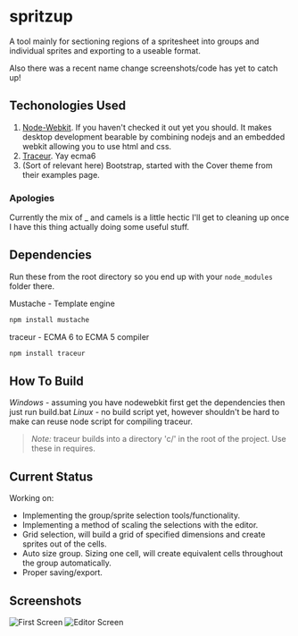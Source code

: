 spritzup
========

A tool mainly for sectioning regions of a spritesheet into groups and individual sprites and exporting to a useable format.

Also there was a recent name change screenshots/code has yet to catch up!

Techonologies Used
------------------
1. [Node-Webkit](https://github.com/rogerwang/node-webkit). If you haven't checked it out yet you should. It makes desktop development bearable by combining nodejs and an embedded webkit allowing you to use html and css.
2. [Traceur](https://github.com/google/traceur-compiler). Yay ecma6
3. (Sort of relevant here) Bootstrap, started with the Cover theme from their examples page.

### Apologies
Currently the mix of _ and camels is a little hectic I'll get to cleaning up once I have this thing actually doing some useful stuff.

Dependencies
------------
Run these from the root directory so you end up with your `node_modules` folder there.

Mustache - Template engine
```bash
npm install mustache
```

traceur - ECMA 6 to ECMA 5 compiler
```bash
npm install traceur
```

How To Build
------------

*Windows* - assuming you have nodewebkit first get the dependencies then just run build.bat
*Linux* - no build script yet, however shouldn't be hard to make can reuse node script for compiling traceur.

>*Note:* traceur builds into a directory 'c/' in the root of the project. Use these in requires. 

Current Status
--------------

Working on:

* Implementing the group/sprite selection tools/functionality.
* Implementing a method of scaling the selections with the editor.
* Grid selection, will build a grid of specified dimensions and create sprites out of the cells.
* Auto size group. Sizing one cell, will create equivalent cells throughout the group automatically.
* Proper saving/export.


Screenshots
-----------
![First Screen](https://github.com/dennmat/spritzup/raw/master/screenshots/main-5-19-2014.png "Main Screen")
![Editor Screen](https://github.com/dennmat/spritzup/raw/master/screenshots/editor-5-19-2014.png "Editor Screen")
